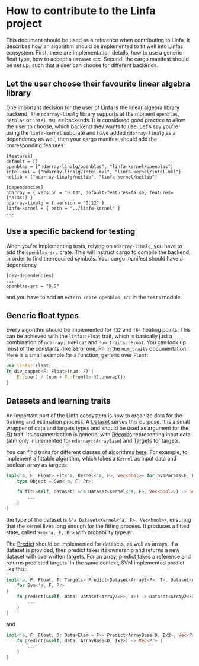 # How to contribute to the Linfa project

This document should be used as a reference when contributing to Linfa. It describes how an algorithm should be implemented to fit well into Linfas ecosystem. First, there are implementation details, how to use a generic float type, how to accept a `Dataset` etc. Second, the cargo manifest should be set up, such that a user can choose for different backends. 

## Let the user choose their favourite linear algebra library

One important decision for the user of Linfa is the linear algebra library backend. The `ndarray-linalg` library supports at the moment `openblas`, `netblas` or `intel MKL` as backends. It is considered good practice to allow the user to choose, which backend they wants to use. Let's say you're using the `linfa-kernel` subcrate and have added `ndarray-linalg` as a dependency as well, then your cargo manifest should add the corresponding features:

```
[features]
default = []
openblas = ["ndarray-linalg/openblas", "linfa-kernel/openblas"]
intel-mkl = ["ndarray-linalg/intel-mkl", "linfa-kernel/intel-mkl"]
netlib = ["ndarray-linalg/netlib", "linfa-kernel/netlib"]

[dependencies]
ndarray = { version = "0.13", default-features=false, features=["blas"] }
ndarray-linalg = { version = "0.12" }
linfa-kernel = { path = "../linfa-kernel" }
...

```

## Use a specific backend for testing

When you're implementing tests, relying on `ndarray-linalg`, you have to add the `openblas-src` crate. This will instruct cargo to compile the backend, in order to find the required symbols. Your cargo manifest should have a dependency
```
[dev-dependencies]
...
openblas-src = "0.9" 
```
and you have to add an `extern crate openblas_src` in the `tests` module.

## Generic float types

Every algorithm should be implemented for `f32` and `f64` floating points. This can be achieved with the `linfa::Float` trait, which is basically just a combination of `ndarray::NdFloat` and `num_traits::Float`. You can look up most of the constants (like zero, one, PI) in the `num_traits` documentation. Here is a small example for a function, generic over `Float`:
```rust
use linfa::Float;
fn div_capped<F: Float>(num: F) {
    F::one() / (num + F::from(1e-5).unwrap())
}
```

## Datasets and learning traits

An important part of the Linfa ecosystem is how to organize data for the training and estimation process. A [Dataset](src/dataset/mod.rs) serves this purpose. It is a small wrapper of data and targets types and should be used as argument for the [Fit](src/traits.rs) trait. Its parametrization is generic, with [Records](src/dataset/mod.rs) representing input data (atm only implemented for `ndarray::ArrayBase`) and [Targets](src/dataset/mod.rs) for targets.

You can find traits for different classes of algorithms [here](src/traits.rs). For example, to implement a fittable algorithm, which takes a `Kernel` as input data and boolean array as targets:
```rust
impl<'a, F: Float> Fit<'a, Kernel<'a, F>, Vec<bool>> for SvmParams<F, Pr> {
    type Object = Svm<'a, F, Pr>;

    fn fit(&self, dataset: &'a Dataset<Kernel<'a, F>, Vec<bool>>) -> Self::Object {
        ...
    }
}
```
the type of the dataset is `&'a Dataset<Kernel<'a, F>, Vec<bool>>`, ensuring that the kernel lives long enough for the fitting process. It produces a fitted state, called `Svm<'a, F, Pr>` with probability type `Pr`.

The [Predict](src/traits.rs) should be implemented for datasets, as well as arrays. If a dataset is provided, then predict takes its ownership and returns a new dataset with overwritten targets. For an array, predict takes a reference and returns predicted targets. In the same context, SVM implemented predict like this:
```rust
impl<'a, F: Float, T: Targets> Predict<Dataset<Array2<F>, T>, Dataset<Array2<F>, Vec<Pr>>>
    for Svm<'a, F, Pr>
{
    fn predict(&self, data: Dataset<Array2<F>, T>) -> Dataset<Array2<F>, Vec<Pr>> {
        ...
    }
}
```
and
```rust
impl<'a, F: Float, D: Data<Elem = F>> Predict<ArrayBase<D, Ix2>, Vec<Pr>> for Svm<'a, F, Pr> {
    fn predict(&self, data: ArrayBase<D, Ix2>) -> Vec<Pr> {
        ...
    }
}
```
